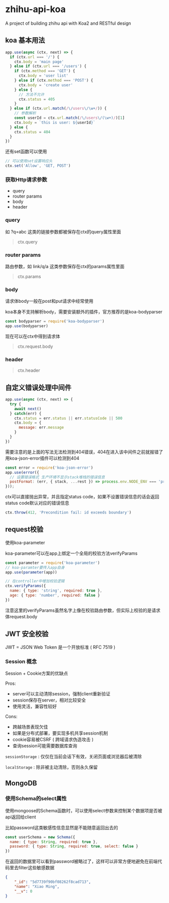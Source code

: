 # zhihu-api-koa

A project of building zhihu api with Koa2 and RESTful design

## koa 基本用法

```js
app.use(async (ctx, next) => {
  if (ctx.url === '/') {
    ctx.body = 'main page'
  } else if (ctx.url === '/users') {
    if (ctx.method === 'GET') {
      ctx.body = 'user list'
    } else if (ctx.method === 'POST') {
      ctx.body = 'create user'
    } else {
      // 方法不允许
      ctx.status = 405 
    }
  } else if (ctx.url.match(/\/users\/\w+/)) {
    // 参数解析
    const userId = ctx.url.match(/\/users\/(\w+)/)[1]
    ctx.body = `this is user: ${userId}`
  } else {
    ctx.status = 404
  }
})
```

还有set函数可以使用

```js
// 可以使用set设置响应头
ctx.set('Allow', 'GET, POST')
```

### 获取Http请求参数

- query
- router params
- body
- header
  
### query

如 ?q=abc 这类的链接参数都被保存在ctx的query属性里面
>ctx.query

### router params

路由参数，如 link/q/a 这类参数保存在ctx的params属性里面
>ctx.params

### body

请求体body一般在post和put请求中经常使用

koa本身不支持解析body，需要安装额外的插件，官方推荐的是koa-bodyparser

```js
const bodyparser = require('koa-bodyparser')
app.use(bodyparser)
```

现在可以在ctx中得到请求体
>ctx.request.body

### header

>ctx.header

## 自定义错误处理中间件

```js
app.use(async (ctx, next) => {
  try {
    await next()
  } catch(err) {
    ctx.status = err.status || err.statusCode || 500
    ctx.body = {
      message: err.message
    }
  }
})
```

需要注意的是上面的写法无法检测到404错误，404在进入该中间件之前就报错了
用koa-json-error插件可以检测到404

```js
const error = require('koa-json-error')
app.use(error({
  // 设置错误格式 生产环境不显示stack堆栈的错误信息
  postFormat: (err, { stack, ...rest }) => process.env.NODE_ENV === 'production' ? rest : { stack, ...rest }
}));
```

ctx可以直接抛出异常，并且指定status code，如果不设置错误信息的话会返回status code默认对应的错误信息

```js
ctx.throw(412, 'Precondition fail: id exceeds boundary')
```

## request校验

使用koa-parameter

koa-parameter可以在app上绑定一个全局的校验方法verifyParams

```js
const parameter = require('koa-parameter')
// koa-paramter要传入app自身
app.use(parameter(app))

// 在controller中增加校验逻辑
ctx.verifyParams({
  name: { type: 'string', required: true },
  age: { type: 'number', required: false }
})
```

注意这里的verifyParams虽然名字上像在校验路由参数，但实际上校验的是请求体request.body

## JWT 安全校验

JWT = JSON Web Token 是一个开放标准 ( RFC 7519 )

### Session 概念

Session + Cookie方案的优缺点

Pros:

- server可以主动清除session，强制client重新验证
- session保存在server，相对比较安全
- 使用灵活，兼容性较好
  
Cons:

- 跨越场景表现欠佳
- 如果是分布式部署，要实现多机共享session机制
- cookie容易被CSRF ( 跨域请求伪造攻击 )
- 查询session可能需要数据库查询

`sessionStorage` : 仅仅在当前会话下有效，关闭页面或浏览器后被清除

`localStorage` : 除非被主动清除，否则永久保留

## MongoDB

### 使用Schema的select属性

使用mongoose的Schema函数时，可以使用select参数来控制某个数据项是否被api返回给client

比如password这类敏感性信息显然是不能随意返回出去的

```js
const userSchema = new Schema({
  name: { type: String, required: true },
  password: { type: String, required: true, select: false }
})
```

在返回的数据里可以看到password被略过了，这样可以非常方便地避免在前端代码里去filter这些敏感数据

```json
{
    "_id": "5d7739f90bf08262f8cad713",
    "name": "Xiao Ming",
    "__v": 0
}
```
